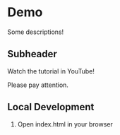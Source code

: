 # Demo

Some descriptions! 

## Subheader

Watch the tutorial in YouTube!

Please pay attention.

## Local Development

1. Open index.html in your browser
